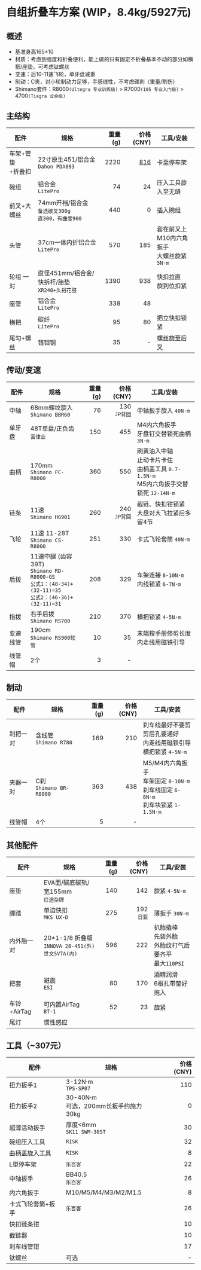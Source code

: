 # 自组折叠车方案 (WIP，8.4kg/5927元)

## 概述

- 基准身高165±10
- 材质：考虑到强度和折叠便利，能上碳的只有固定不折叠基本不动的部分如横把/座垫，可考虑钛螺丝
- 变速：后10-11速飞轮，单牙盘减重
- 制动：C夹，对小轮制动力足够，手感线性，不考虑碟刹（重量/割伤）
- Shimano套件：R8000`(Ultegra 专业训练级)` > R7000`(105 专业入门级)` > 4700`(Tiagra 业余级)`

## 主结构

|配件|规格|重量(g)|价格(CNY)|工具/安装|
|-|-|-:|-:|-|
|车架+管垫<br>+折叠扣|22寸原生451/铝合金<br>`Dahon PDA093`|2220|[816](https://m.tb.cn/h.UwRBmSt?tk=mGGadLBZ9oY)|卡至停车架|
|碗组|铝合金<br>`LitePro`|74|24|压入工具旋入至无缝|
|前叉+大螺丝|74mm开裆/铝合金<br>`备选碳叉300g`<br>`直300，有曲度900`|440|0|插入碗组|
|头管|37cm一体内折铝合金<br>`LitePro`|570|185|套在前叉上<br>M10内六角扳手<br>大螺丝旋紧 `5N·m`|
|轮组 一对|直径451mm/铝合金/快拆杆/胎垫<br>`XR240+久裕花鼓`|1390|938|快扣拉直<br>旋到位扣紧|
|座管|铝合金<br>`LitePro`|338|48||
|横把|碳纤<br>`LitePro`|95|80|把立快扣锁紧|
|尾勾+螺丝|铬钼钢|35|-|螺丝旋至后叉|

## 传动/变速

|配件|规格|重量(g)|价格(CNY)|工具/安装|
|-|-|-:|-:|-|
|中轴|68mm螺纹旋入<br>`Shimano BBR60 `|76|130<br>`JP背回`|中轴扳手旋入 `40N·m`|
|单牙盘|48T单盘/正负齿<br>`富律业`|150|455|M4内六角扳手<br>牙盘钉交替锁死曲柄 `3N·m`|
|曲柄|170mm<br>`Shimano FC-R8000`|360|550|刷黄油入中轴<br>止动卡片卡住<br>曲柄盖工具 `0.7-1.5N·m`<br>M5内六角扳手交替锁死 `12-14N·m`|
|链条|11速<br>`Shimano HG901`|260|240<br>`JP背回`|截链、快扣钳锁紧<br>大盘对大飞拉紧后多留4节|
|飞轮|11速 11-28T<br>`Shimano CS-R8000`|251|330|卡式飞轮套筒 `40N·m`|
|后拨|11速中腿 (齿容39T)<br>`Shimano RD-R8000-GS`<br>`公式1：(48-34)+(32-11)=35`<br>`公式2：(46-36)+(32-11)=31`|208|329|车架连接 `8-10N·m`<br>内线锁紧 `6-7N·m`|
|指拨|右手后拨<br>`Shimano RS700`|210|370|横把锁紧 `4-5N·m`|
|变速线管|190cm<br>`Shimano RS900软管`|10|35|末端按手册修剪长度<br>内走线用磁铁引导|
|线管帽|2个|3|-||

## 制动

|配件|规格|重量(g)|价格(CNY)|工具/安装|
|-|-|-:|-:|-|
|刹把一对|含线管<br>`Shimano R780`|169|210|刹车线最好不要剪<br>剪后孔要通好<br>内走线用磁铁引导<br>横把锁紧 `4-5N·m`|
|夹器一对|C刹<br>`Shimano BR-R8000`|363|438|M5/M4内六角扳手<br>车架固定 `8-10N·m`<br>刹车线固定 `6-8N·m`<br>刹车块锁紧 `1-1.5N·m`|
|线管帽|4个|5|-||

## 其他配件

|配件|规格|重量(g)|价格(CNY)|工具/安装|
|-|-|-:|-:|-|
|座垫|EVA面/碳底碳轨/宽155mm<br>`红途杂牌`|140|142|旋紧 `4-5N·m`|
|脚踏|单边快扣<br>`MKS UX-D`|275|192<br>`日亚`|薄扳手 `30N·m`|
|内外胎一对|20*1-1/8 折叠版<br>`INNOVA 28-451(外)`<br>`世文SV7A(内)`|596|222|扒胎撬棒<br>先装外胎<br>外胎纹打气后要齐平<br>最大`110PSI`|
|把套|避震<br>`ESI`|80|170|酒精润滑<br>6根扎带垫好拖入|
|车铃+AirTag|可内置AirTag<br>`BT-1`|52|23|旋紧|
|尾灯|惯性感应||||

## 工具（~307元）

|配件|规格|价格(CNY)|
|-|-|-:|
|扭力扳手1|3-12N·m<br>`TPS-SP07`|110|
|扭力扳手2|30-40N·m<br>可选，200mm长扳手约施力30kg|0|
|超薄活动扳手|厚度<6mm<br>`SK11 SWM-30ST`|30|
|碗组压入工具|`RISK`|32|
|曲柄盖旋入工具|`RISK`|8|
|L型停车架|`乐百客`|22|
|中轴扳手|BB40.5<br>`乐百客`|26|
|内六角扳手|M10/M5/M4/M3/M2/M1.5|8|
|卡式飞轮套筒+扳手|`乐百客`|26|
|快扣链条钳||10|
|截链器||10|
|刹车线管钳||17|
|钛螺丝|可选|-|